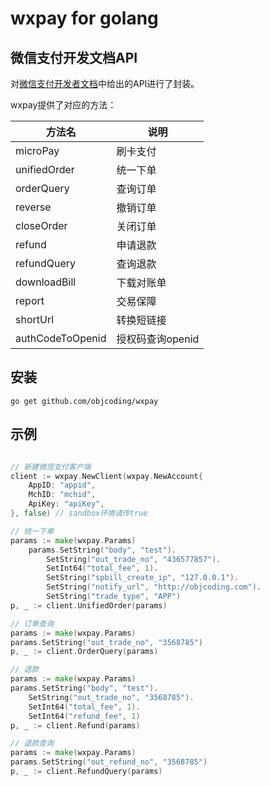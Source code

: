 # wxpay for golang

## 微信支付开发文档API

对[微信支付开发者文档](https://pay.weixin.qq.com/wiki/doc/api/index.html)中给出的API进行了封装。

wxpay提供了对应的方法：

| 方法名              | 说明          |
| ---------------- | ----------- |
| microPay         | 刷卡支付        |
| unifiedOrder     | 统一下单        |
| orderQuery       | 查询订单        |
| reverse          | 撤销订单        |
| closeOrder       | 关闭订单        |
| refund           | 申请退款        |
| refundQuery      | 查询退款        |
| downloadBill     | 下载对账单       |
| report           | 交易保障        |
| shortUrl         | 转换短链接       |
| authCodeToOpenid | 授权码查询openid |


## 安装

```
go get github.com/objcoding/wxpay

```


## 示例

```go

// 新建微信支付客户端
client := wxpay.NewClient(wxpay.NewAccount{
	AppID: "appid",
	MchID: "mchid",
	ApiKey: "apiKey",
}, false) // sandbox环境请传true

// 统一下单
params := make(wxpay.Params)
	params.SetString("body", "test").
		SetString("out_trade_no", "436577857").
		SetInt64("total_fee", 1).
		SetString("spbill_create_ip", "127.0.0.1").
		SetString("notify_url", "http://objcoding.com").
		SetString("trade_type", "APP")
p, _ := client.UnifiedOrder(params)

// 订单查询
params := make(wxpay.Params)
params.SetString("out_trade_no", "3568785")
p, _ := client.OrderQuery(params)

// 退款
params := make(wxpay.Params)
params.SetString("body", "test").
    SetString("out_trade_no", "3568785").
    SetInt64("total_fee", 1).
    SetInt64("refund_fee", 1)
p, _ := client.Refund(params)

// 退款查询
params := make(wxpay.Params)
params.SetString("out_refund_no", "3568785")
p, _ := client.RefundQuery(params)

```

